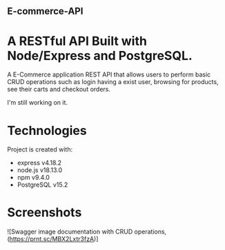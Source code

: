 ## E-commerce-API

# A RESTful API Built with Node/Express and PostgreSQL.

A E-Commerce application REST API that allows users to perform basic CRUD operations such as login having a exist user, browsing for products, see their carts and checkout orders.

I'm still working on it.

# Technologies
Project is created with:

- express v4.18.2
- node.js v18.13.0
- npm v9.4.0
- PostgreSQL v15.2

# Screenshots

![Swagger image documentation with CRUD operations, (https://prnt.sc/MBX2Lxtr3fzA)]
